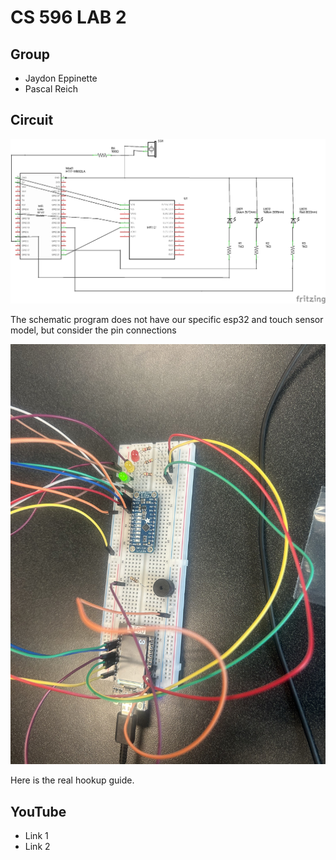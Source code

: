 # CS 596 LAB 2

## Group

- Jaydon Eppinette
- Pascal Reich

## Circuit

![Schematic](/imgs/Lab2_schem.png)

The schematic program does not have our specific esp32 and touch sensor model, but consider the pin connections

![Real Circuit](/imgs/IMG_3002.jpeg)

Here is the real hookup guide.

## YouTube

- Link 1
- Link 2